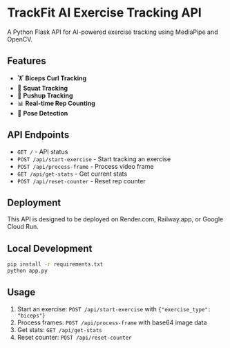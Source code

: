 # TrackFit AI Exercise Tracking API

A Python Flask API for AI-powered exercise tracking using MediaPipe and OpenCV.

## Features

- 🏋️ **Biceps Curl Tracking**
- 🏃 **Squat Tracking** 
- 💪 **Pushup Tracking**
- 📊 **Real-time Rep Counting**
- 🎯 **Pose Detection**

## API Endpoints

- `GET /` - API status
- `POST /api/start-exercise` - Start tracking an exercise
- `POST /api/process-frame` - Process video frame
- `GET /api/get-stats` - Get current stats
- `POST /api/reset-counter` - Reset rep counter

## Deployment

This API is designed to be deployed on Render.com, Railway.app, or Google Cloud Run.

## Local Development

```bash
pip install -r requirements.txt
python app.py
```

## Usage

1. Start an exercise: `POST /api/start-exercise` with `{"exercise_type": "biceps"}`
2. Process frames: `POST /api/process-frame` with base64 image data
3. Get stats: `GET /api/get-stats`
4. Reset counter: `POST /api/reset-counter` 